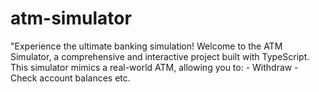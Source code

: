 # atm-simulator
"Experience the ultimate banking simulation!  Welcome to the ATM Simulator, a comprehensive and interactive project built with TypeScript. This simulator mimics a real-world ATM, allowing you to:  - Withdraw - Check account balances etc.
